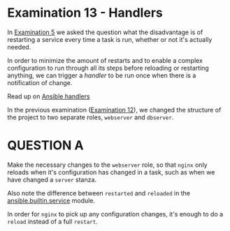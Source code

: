 # Examination 13 - Handlers

In [Examination 5](../05/) we asked the question what the disadvantage is of restarting
a service every time a task is run, whether or not it's actually needed.

In order to minimize the amount of restarts and to enable a complex configuration to run
through all its steps before reloading or restarting anything, we can trigger a _handler_
to be run once when there is a notification of change.

Read up on [Ansible handlers](https://docs.ansible.com/ansible/latest/playbook_guide/playbooks_handlers.html)

In the previous examination ([Examination 12](../12/)), we changed the structure of the project to two separate
roles, `webserver` and `dbserver`.

# QUESTION A

Make the necessary changes to the `webserver` role, so that `nginx` only reloads when it's configuration
has changed in a task, such as when we have changed a `server` stanza.

Also note the difference between `restarted` and `reloaded` in the [ansible.builtin.service](https://docs.ansible.com/ansible/latest/collections/ansible/builtin/service_module.html) module.

In order for `nginx` to pick up any configuration changes, it's enough to do a `reload` instead of
a full `restart`.
